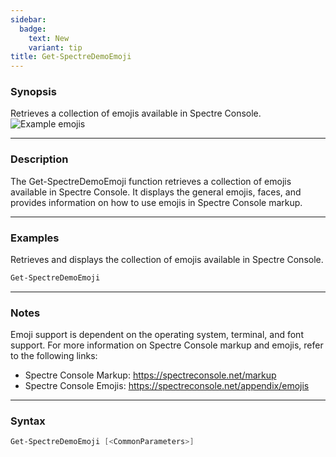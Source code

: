 ```yaml
---
sidebar:
  badge:
    text: New
    variant: tip
title: Get-SpectreDemoEmoji
---
```




### Synopsis
Retrieves a collection of emojis available in Spectre Console.
![Example emojis](/emoji.png)

---

### Description

The Get-SpectreDemoEmoji function retrieves a collection of emojis available in Spectre Console. It displays the general emojis, faces, and provides information on how to use emojis in Spectre Console markup.

---

### Examples
Retrieves and displays the collection of emojis available in Spectre Console.

```powershell
Get-SpectreDemoEmoji
```

---

### Notes
Emoji support is dependent on the operating system, terminal, and font support. For more information on Spectre Console markup and emojis, refer to the following links:
- Spectre Console Markup: https://spectreconsole.net/markup
- Spectre Console Emojis: https://spectreconsole.net/appendix/emojis

---

### Syntax
```powershell
Get-SpectreDemoEmoji [<CommonParameters>]
```
